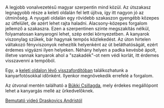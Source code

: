 A legjobb vonalvezetésű magyar szerpentin mind közül. Az útszakasz legnagyobb része a keleti oldalán fel lett újítva, így itt nagyon jó az útminőség. A nyugati oldalán egy rövidebb szakaszon gyengébb közepes az útfelület, de azért lehet rajta haladni. Alacsony-közepes forgalom jellemző a szakaszra. Ezen a szerpentinen szinte megszakítás nélkül, folyamatosan kanyarogni lehet, szép erdei környezetben. A kanyarok viszonylag szűkek, bár hagynak tempós közlekedést. Az úton hirtelen váltakozó fényviszonyok nehezítik helyenként az út beláthatóságát, ezért érdemes vigyázni ilyen helyeken. Néhány helyen a padka kevésbé ápolt, illetve vannak kanyarok ahol a "szakadék"-ot nem védi korlát, itt érdemes visszavenni a tempóból.

Egy, a [keleti oldalon lévő visszafordítóban](#geo:Kanyarfot%C3%B3s%20Pont@48.045056,20.479917/?b=Ide%20id%C5%91nk%C3%A9nt%20kitelep%C3%BCl%20a%20%5BKanyarfot%C3%B3%5D%28https://kanyarfoto.com/hu%29,%20akik%20k%C3%A9pet%20k%C3%A9sz%C3%ADthetnek%20a%20kanyarg%C3%A1sodr%C3%B3l.) találkozhatunk a kanyarfotósokkal időnként. Ilyenkor megnövekedik errefelé a forgalom.

Az útvonal mentén található a [Bükki Csillagda](#geo:B%C3%BCkki%20Csillagda@48.05673,20.519536/?b=A%20B%C3%BCkki%20Csillagd%C3%A1ban%20%C5%B1rrel%20kapcsolatos%20modern,%20sz%C3%B3rakoztat%C3%B3%20programok%20v%C3%A1rnak%20mindenkit.%20Egy%20planet%C3%A1riummal,%20egy%20interakt%C3%ADv%20ki%C3%A1ll%C3%ADt%C3%A1ssal,%20VR%20j%C3%A1t%C3%A9kokkal%20%C3%A9s%20a%20kupol%C3%A1ban%20m%C5%B1k%C3%B6d%C5%91,%20megtekinthet%C5%91%20%C3%A9s%20kipr%C3%B3b%C3%A1lhat%C3%B3%20napt%C3%A1vcs%C5%91vel%20tal%C3%A1lkozhatunk.%20Az%20id%C5%91j%C3%A1r%C3%A1si%20viszonyokt%C3%B3l%20f%C3%BCgg%C5%91en%20t%C3%A1vcs%C3%B6ves%20%C3%A9jszakai%20csillag%C3%A1szati%20bemutat%C3%B3kat%20is%20tal%C3%A1lhatunk.%20Tov%C3%A1bbi%20inform%C3%A1ci%C3%B3k%C3%A9rt%20%C3%A9s%20jegy%C3%A1rak%C3%A9rt%20%C3%A9rdemes%20ell%C3%A1togatni%20a%20honlapj%C3%A1ra:%20%3Chttps://www.bukkicsillagda.hu%3E.), mely érdekes megállópont lehet a kanyargás mellé az űrkedvelőknek.

[Bemutató videó Draskovics Andristól](https://youtu.be/J8CYfAB5cnQ)
